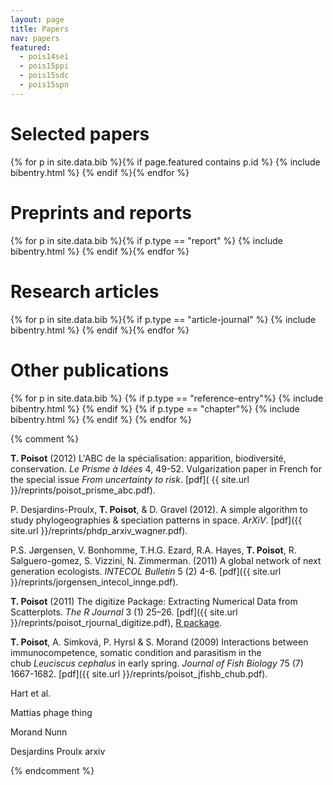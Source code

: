 ```yaml
---
layout: page
title: Papers
nav: papers
featured:
  - pois14sei
  - pois15ppi
  - pois15sdc
  - pois15spn
---
```


# Selected papers

{% for p in site.data.bib %}{% if page.featured contains p.id %}
{% include bibentry.html %}
{% endif %}{% endfor %}

# Preprints and reports

{% for p in site.data.bib %}{% if p.type == "report" %}
{% include bibentry.html %}
{% endif %}{% endfor %}

# Research articles

{% for p in site.data.bib %}{% if p.type == "article-journal" %}
{% include bibentry.html %}
{% endif %}{% endfor %}

# Other publications

{% for p in site.data.bib %}
{% if p.type == "reference-entry"%}
{% include bibentry.html %}
{% endif %}
{% if p.type == "chapter"%}
{% include bibentry.html %}
{% endif %}
{% endfor %}

{% comment %}

**T. Poisot** (2012) L'ABC de la spécialisation: apparition, biodiversité, conservation. *Le Prisme à Idées* 4, 49-52. Vulgarization paper in French for the special issue *From uncertainty to risk*. [pdf]( {{ site.url }}/reprints/poisot_prisme_abc.pdf).

P.&nbsp;Desjardins-Proulx, **T. Poisot**, & D. Gravel (2012). A simple algorithm to study phylogeographies & speciation patterns in space. *ArXiV*. [pdf]({{ site.url }}/reprints/phdp_arxiv_wagner.pdf). <i class="fa fa-unlock-alt"></i>

P.S. Jørgensen, V. Bonhomme, T.H.G. Ezard, R.A. Hayes, **T. Poisot**, R. Salguero-gomez, S. Vizzini, N. Zimmerman. (2011) A global network of next generation ecologists. *INTECOL Bulletin* 5 (2) 4-6. [pdf]({{ site.url }}/reprints/jorgensen_intecol_innge.pdf).

**T. Poisot** (2011) The digitize Package: Extracting Numerical Data from Scatterplots. *The R Journal* 3 (1) 25–26. [pdf]({{ site.url }}/reprints/poisot_rjournal_digitize.pdf), [R package](https://github.com/tpoisot/digitize). <i class="fa fa-unlock-alt"></i>

**T. Poisot**, A. Simková, P. Hyrsl & S. Morand (2009) Interactions between immunocompetence, somatic condition and parasitism in the chub *Leuciscus cephalus* in early spring. *Journal of Fish Biology* 75 (7) 1667-1682. [pdf]({{ site.url }}/reprints/poisot_jfishb_chub.pdf).

Hart et al.

Mattias phage thing

Morand Nunn

Desjardins Proulx arxiv

{% endcomment %}
